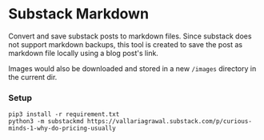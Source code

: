 # Substack Markdown 
 
Convert and save substack posts to markdown files. 
Since substack does not support markdown backups, this tool is created to save the post as markdown file locally using a blog post's link.

Images would also be downloaded and stored in a new `/images` directory in the current dir.

### Setup

```
pip3 install -r requirement.txt
python3 -m substackmd https://vallariagrawal.substack.com/p/curious-minds-1-why-do-pricing-usually
```


